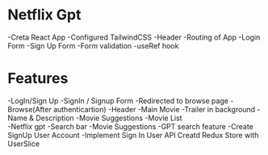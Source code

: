 # Netflix Gpt

-Creta React App
-Configured TailwindCSS
-Header
-Routing of App
-Login Form
-Sign Up Form
-Form validation
-useRef hook

# Features

-LogIn/Sign Up
-SignIn / Signup Form
-Redirected to browse page
-Browse(After authenticartion)
-Header
-Main Movie
-Trailer in background
-Name & Description
-Movie Suggestions
-Movie List\
-Netflix gpt
-Search bar
-Movie Suggestions
-GPT search feature
-Create SignUp User Account
-Implement Sign In User API
Creatd Redux Store with UserSlice
